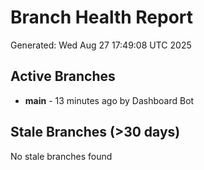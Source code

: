 # Branch Health Report
Generated: Wed Aug 27 17:49:08 UTC 2025

## Active Branches
- **main** - 13 minutes ago by Dashboard Bot

## Stale Branches (>30 days)
No stale branches found
